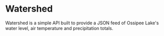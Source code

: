 # Watershed

Watershed is a simple API built to provide a JSON feed of Ossipee Lake's water level, air temperature and precipitation totals.
